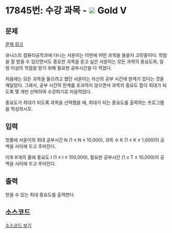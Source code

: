 # 17845번: 수강 과목 - <img src="https://static.solved.ac/tier_small/11.svg" style="height:20px" /> Gold V

<!-- performance -->

<!-- 문제 제출 후 깃허브에 푸시를 했을 때 제출한 코드의 성능이 입력될 공간입니다.-->

<!-- end -->

## 문제

[문제 링크](https://boj.kr/17845)


<p>유니스트 컴퓨터공학과에 다니는 서윤이는 이번에 어떤 과목을 들을지 고민중이다. 학점을 잘 받을 수 있으면서도 중요한 과목을 듣고 싶은 서윤이는 모든 과목의 중요도와, 일정 이상의 학점을 받기 위해 필요한 공부시간을 다 적었다.</p>

<p>처음에는 모든 과목을 들으려고 했던 서윤이는&nbsp;자신의 공부 시간에 한계가 있다는 것을 깨달았다. 그래서,&nbsp;공부 시간의 한계를 초과하지 않으면서&nbsp;과목의 중요도 합이 최대가 되도록 몇 개만 선택하여 수강하기로 마음먹었다.</p>

<p>중요도가 최대가 되도록 과목을 선택했을 때, 최대가 되는 중요도를 출력하는&nbsp;프로그램을 작성하시오.</p>



## 입력


<p>첫줄에 서윤이의 최대 공부시간 N (1&nbsp;≤ N ≤ 10,000), 과목 수 K (1&nbsp;≤ K ≤ 1,000)이 공백을 사이에 두고 주어진다.&nbsp;</p>

<p>이후 K개의 줄에&nbsp;중요도 I (1&nbsp;≤ I ≤ 100,000), 필요한 공부시간 (1&nbsp;≤ T ≤ 10,000)이 공백을 사이에 두고 주어진다.&nbsp;</p>



## 출력


<p>얻을 수 있는 최대 중요도를 출력한다.</p>



## 소스코드

[소스코드 보기](수강%20과목.cpp)